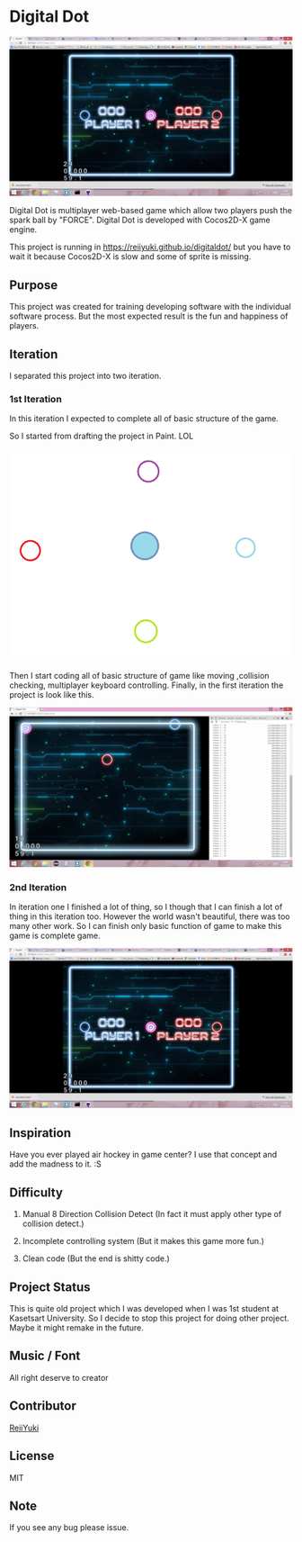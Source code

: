 # Digital Dot

![DD.jpg](https://github.com/ReiiYuki/digitaldot/raw/master/Digital_Dot_IT2.png)

Digital Dot is multiplayer web-based game which allow two players push the spark ball by "FORCE". Digital Dot is developed with Cocos2D-X game engine.

This project is running in https://reiiyuki.github.io/digitaldot/ but you have to wait it because Cocos2D-X is slow and some of sprite is missing.

## Purpose

This project was created for training developing software with the individual software process. But the most expected result is the fun and happiness of players.

## Iteration

I separated this project into two iteration.

### 1st Iteration

In this iteration I expected to complete all of basic structure of the game.

So I started from drafting the project in Paint. LOL

![DDD.jpg](https://github.com/ReiiYuki/digitaldot/raw/master/Digital_Dot.png)

Then I start coding all of basic structure of game like moving ,collision checking, multiplayer keyboard controlling. Finally, in the first iteration the project is look like this.

![d1.jpg](https://github.com/ReiiYuki/digitaldot/raw/master/ddonp.png)

### 2nd Iteration

In iteration one I finished a lot of thing, so I though that I can finish a lot of thing in this iteration too. However the world wasn't beautiful, there was too many other work. So I can finish only basic function of game to make this game is complete game.

![DD.jpg](https://github.com/ReiiYuki/digitaldot/raw/master/Digital_Dot_IT2.png)

## Inspiration

Have you ever played air hockey in game center? I use that concept and add the madness to it. :S

## Difficulty

1. Manual 8 Direction Collision Detect (In fact it must apply other type of collision detect.)

2. Incomplete controlling system (But it makes this game more fun.)

3. Clean code (But the end is shitty code.)

## Project Status

This is quite old project which I was developed when I was 1st student at Kasetsart University. So I decide to stop this project for doing other project. Maybe it might remake in the future.

## Music / Font

All right deserve to creator

## Contributor

[ReiiYuki](https://github.com/ReiiYuki)

## License

MIT

## Note

If you see any bug please issue.
